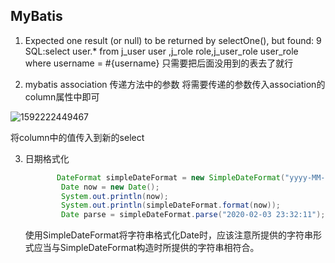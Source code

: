 ## MyBatis
1. Expected one result (or null) to be returned by selectOne(), but found: 9
    SQL:select user.* from j_user user ,j_role role,j_user_role user_role where username = #{username}
    只需要把后面没用到的表去了就行

2. mybatis association 传递方法中的参数
    将需要传递的参数传入association的column属性中即可

  ![1592222449467](D:\Private\Code\Java\MyGit\database_course_design\src\main\resources\static\md_error\1592222449467.png)

  将column中的值传入到新的select

3. 日期格式化

   ~~~java
          DateFormat simpleDateFormat = new SimpleDateFormat("yyyy-MM-dd HH:mm:ss");
           Date now = new Date();
           System.out.println(now);
           System.out.println(simpleDateFormat.format(now));
           Date parse = simpleDateFormat.parse("2020-02-03 23:32:11");
   ~~~

   使用SimpleDateFormat将字符串格式化Date时，应该注意所提供的字符串形式应当与SimpleDateFormat构造时所提供的字符串相符合。